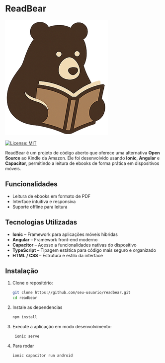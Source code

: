 # ReadBear
<img src="https://github.com/FelpsDevilla/ReadBear/blob/master/src/assets/icon/favicon.png">

[![License: MIT](https://img.shields.io/badge/License-MIT-yellow.svg)](https://opensource.org/licenses/MIT)

ReadBear é um projeto de código aberto que oferece uma alternativa **Open Source** ao Kindle da Amazon. Ele foi desenvolvido usando **Ionic**, **Angular** e **Capacitor**, permitindo a leitura de ebooks de forma prática em dispositivos móveis.

## Funcionalidades

- Leitura de ebooks em formato de PDF
- Interface intuitiva e responsiva
- Suporte offline para leitura

## Tecnologias Utilizadas

- **Ionic** – Framework para aplicações móveis híbridas
- **Angular** – Framework front-end moderno
- **Capacitor** – Acesso a funcionalidades nativas do dispositivo
- **TypeScript** – Tipagem estática para código mais seguro e organizado
- **HTML / CSS** – Estrutura e estilo da interface

## Instalação

1. Clone o repositório:
     ```bash
     git clone https://github.com/seu-usuario/readbear.git
     cd readbear
2. Instale as dependencias
     ```bash
     npm install
3. Execute a aplicação em modo desenvolvimento:
   ```bash
    ionic serve
4. Para rodar
   ```bash
   ionic capacitor run android
